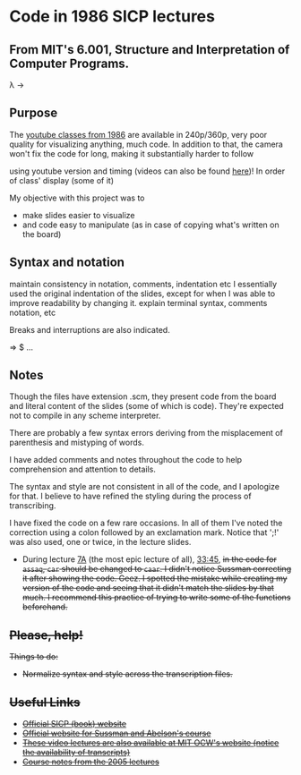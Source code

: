 
Code in 1986 SICP lectures
==========================

## From MIT's 6.001, Structure and Interpretation of Computer Programs.

λ
→

## Purpose

The [youtube classes from 1986](https://www.youtube.com/course?list=ECE18841CABEA24090) are available in 240p/360p, very poor quality for visualizing anything, much code. In addition to that, the camera won't fix the code for long, making it substantially harder to follow

using youtube version and timing (videos can also be found [here](...))!
In order of class' display (some of it)

My objective with this project was to
-	make slides easier to visualize
-	and code easy to manipulate (as in case of copying what's written on the board)

## Syntax and notation


maintain consistency in notation, comments, indentation etc
I essentially used the original indentation of the slides, except for when I was able to improve readability by changing it.
explain terminal syntax, comments notation, etc

Breaks and interruptions are also indicated.

=>
$
...


## Notes

Though the files have extension .scm, they present code from the board and literal content of the slides (some of which is code). They're expected not to compile in any scheme interpreter.

There are probably a few syntax errors deriving from the misplacement of parenthesis and mistyping of words.

I have added comments and notes throughout the code to help comprehension and attention to details.

The syntax and style are not consistent in all of the code, and I apologize for that. I believe to have refined the styling during the process of transcribing.

I have fixed the code on a few rare occasions. In all of them I've noted the correction using a colon followed by an exclamation mark. Notice that ';!' was also used, one or twice, in the lecture slides.

-	During lecture [7A]() (the most epic lecture of all), [33:45](http://youtu.be/0m6hoOelZH8?t=33m45s), <strike>in the code for `assaq`, `car` should be changed to `caar`.<strike>
	I didn't notice Sussman correcting it after showing the code. Geez.
	I spotted the mistake while creating my version of the code and seeing that it didn't match the slides by that much. I recommend this practice of trying to write some of the functions beforehand.


## Please, help!

Things to do:
- Normalize syntax and style across the transcription files.


## Useful Links

-	[Official SICP (book) website](http://mitpress.mit.edu/sicp/)
-	[Official website for Sussman and Abelson's course](http://groups.csail.mit.edu/mac/classes/6.001/abelson-sussman-lectures/)
-	[These video lectures are also available at MIT OCW's website (notice the availability of transcripts)](http://ocw.mit.edu/courses/electrical-engineering-and-computer-science/6-001-structure-and-interpretation-of-computer-programs-spring-2005/video-lectures/)
-	[Course notes from the 2005 lectures](http://ocw.mit.edu/courses/electrical-engineering-and-computer-science/6-001-structure-and-interpretation-of-computer-programs-spring-2005/lecture-notes/)

